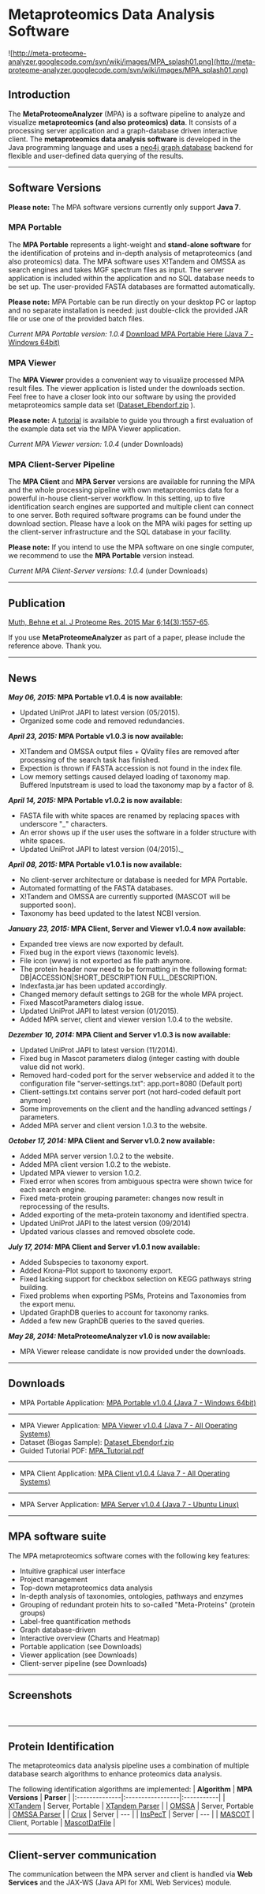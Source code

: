 # Metaproteomics Data Analysis Software #
![http://meta-proteome-analyzer.googlecode.com/svn/wiki/images/MPA_splash01.png](http://meta-proteome-analyzer.googlecode.com/svn/wiki/images/MPA_splash01.png)

## Introduction ##
The **MetaProteomeAnalyzer** (MPA) is a software pipeline to analyze and visualize **metaproteomics (and also proteomics) data**. It consists of a processing server application and a graph-database driven interactive client.
The **metaproteomics data analysis software** is developed in the Java programming language and uses a [neo4j graph database](http://www.neo4j.org) backend for flexible and user-defined data querying of the results.


---


## Software Versions ##
**Please note:** The MPA software versions currently only support **Java 7**.

### MPA Portable ###
The **MPA Portable** represents a light-weight and **stand-alone software** for the identification of proteins and in-depth analysis of metaproteomics (and also proteomics) data. The MPA software uses X!Tandem and OMSSA as search engines and takes MGF spectrum files as input. The server application is included within the application and no SQL database needs to be set up. The user-provided FASTA databases are formatted automatically.

**Please note:** MPA Portable can be run directly on your desktop PC or laptop and no separate installation is needed: just double-click the provided JAR file or use one of the provided batch files.

_Current MPA Portable version: 1.0.4_ [Download MPA Portable Here (Java 7 - Windows 64bit)](http://svn.mpi-magdeburg.mpg.de/MetaProteomeAnalyzer/Download/mpa-portable-1.0.4.zip)

### MPA Viewer ###
The **MPA Viewer** provides a convenient way to visualize processed MPA result files. The viewer application is listed under the downloads section. Feel free to have a closer look into our software by using the provided metaproteomics sample data set ([Dataset\_Ebendorf.zip](http://svn.mpi-magdeburg.mpg.de/MetaProteomeAnalyzer/Download/Dataset_Ebendorf.zip)
).

**Please note:** A [tutorial](http://svn.mpi-magdeburg.mpg.de/MetaProteomeAnalyzer/Download/MPA_Tutorial.pdf) is available to guide you through a first evaluation of the example data set via the MPA Viewer application.


_Current MPA Viewer version: 1.0.4_ (under Downloads)

### MPA Client-Server Pipeline ###
The **MPA Client** and **MPA Server** versions are available for running the MPA and the whole processing pipeline with own metaproteomics data for a powerful in-house client-server workflow. In this setting, up to five identification search engines are supported and multiple client can connect to one server.
Both required software programs can be found under the download section.
Please have a look on the MPA wiki pages for setting up the client-server infrastructure and the SQL database in your facility.

**Please note:** If you intend to use the MPA software on one single computer, we recommend to use the **MPA Portable** version instead.


_Current MPA Client-Server versions: 1.0.4_ (under Downloads)

---


## Publication ##
[Muth, Behne et al. J Proteome Res. 2015 Mar 6;14(3):1557-65](http://www.ncbi.nlm.nih.gov/pubmed/25660940).

If you use **MetaProteomeAnalyzer** as part of a paper, please include the reference above. Thank you.

---


## News ##
**_May 06, 2015:_ MPA Portable v1.0.4 is now available:**
  * Updated UniProt JAPI to latest version (05/2015).
  * Organized some code and removed redundancies.

**_April 23, 2015:_ MPA Portable v1.0.3 is now available:**
  * X!Tandem and OMSSA output files + QVality files are removed after processing of the search task has finished.
  * Expection is thrown if FASTA accession is not found in the index file.
  * Low memory settings caused delayed loading of taxonomy map. Buffered Inputstream is used to load the taxonomy map by a factor of 8.


**_April 14, 2015:_ MPA Portable v1.0.2 is now available:**
  * FASTA file with white spaces are renamed by replacing spaces with underscore "_" characters.
  * An error shows up if the user uses the software in a folder structure with white spaces.
  * Updated UniProt JAPI to latest version (04/2015)._


**_April 08, 2015:_ MPA Portable v1.0.1 is now available:**
  * No client-server architecture or database is needed for MPA Portable.
  * Automated formatting of the FASTA databases.
  * X!Tandem and OMSSA are currently supported (MASCOT will be supported soon).
  * Taxonomy has beed updated to the latest NCBI version.


**_January 23, 2015:_ MPA Client, Server and Viewer v1.0.4 now available:**
  * Expanded tree views are now exported by default.
  * Fixed bug in the export views (taxonomic levels).
  * File icon (www) is not exported as file path anymore.
  * The protein header now need to be formatting in the following format: DB|ACCESSION|SHORT\_DESCRIPTION FULL\_DESCRIPTION.
  * Indexfasta.jar has been updated accordingly.
  * Changed memory default settings to 2GB for the whole MPA project.
  * Fixed MascotParameters dialog issue.
  * Updated UniProt JAPI to latest version (01/2015).
  * Added MPA server, client and viewer version 1.0.4 to the website.


**_Dezember 10, 2014:_ MPA Client and Server v1.0.3 is now available:**
  * Updated UniProt JAPI to latest version (11/2014).
  * Fixed bug in Mascot parameters dialog (integer casting with double value did not work).
  * Removed hard-coded port for the server webservice and added it to the configuration file "server-settings.txt": app.port=8080 (Default port)
  * Client-settings.txt contains server port (not hard-coded default port anymore)
  * Some improvements on the client and the handling advanced settings / parameters.
  * Added MPA server and client version 1.0.3 to the website.


**_October 17, 2014:_ MPA Client and Server v1.0.2 now available:**
  * Added MPA server version 1.0.2 to the website.
  * Added MPA client version 1.0.2 to the webiste.
  * Updated MPA viewer to version 1.0.2.
  * Fixed error when scores from ambiguous spectra were shown twice for each search engine.
  * Fixed meta-protein grouping parameter: changes now result in reprocessing of the results.
  * Added exporting of the meta-protein taxonomy and identified spectra.
  * Updated UniProt JAPI to the latest version (09/2014)
  * Updated various classes and removed obsolete code.


**_July 17, 2014:_ MPA Client and Server v1.0.1 now available:**
  * Added Subspecies to taxonomy export.
  * Added Krona-Plot support to taxonomy export.
  * Fixed lacking support for checkbox selection on KEGG pathways string building.
  * Fixed problems when exporting PSMs, Proteins and Taxonomies from the export menu.
  * Updated GraphDB queries to account for taxonomy ranks.
  * Added a few new GraphDB queries to the saved queries.

**_May 28, 2014:_ MetaProteomeAnalyzer v1.0 is now available:**
  * MPA Viewer release candidate is now provided under the downloads.


---


## Downloads ##

  * MPA Portable Application: [MPA Portable v1.0.4 (Java 7 - Windows 64bit)](http://svn.mpi-magdeburg.mpg.de/MetaProteomeAnalyzer/Download/mpa-portable-1.0.4.zip)


---


  * MPA Viewer Application: [MPA Viewer v1.0.4 (Java 7 - All Operating Systems)](http://svn.mpi-magdeburg.mpg.de/MetaProteomeAnalyzer/Download/mpa-viewer-1.0.4.zip)
  * Dataset (Biogas Sample): [Dataset\_Ebendorf.zip](http://svn.mpi-magdeburg.mpg.de/MetaProteomeAnalyzer/Download/Dataset_Ebendorf.zip)
  * Guided Tutorial PDF: [MPA\_Tutorial.pdf](http://svn.mpi-magdeburg.mpg.de/MetaProteomeAnalyzer/Download/MPA_Tutorial.pdf)


---


  * MPA Client Application: [MPA Client v1.0.4 (Java 7 - All Operating Systems) ](http://svn.mpi-magdeburg.mpg.de/MetaProteomeAnalyzer/Download/mpa-client-1.0.4.zip)

---


  * MPA Server Application: [MPA Server v1.0.4 (Java 7 - Ubuntu Linux)](http://svn.mpi-magdeburg.mpg.de/MetaProteomeAnalyzer/Download/mpa-server-1.0.4.zip)


---


## MPA software suite ##
The MPA metaproteomics software comes with the following key features:

  * Intuitive graphical user interface
  * Project management
  * Top-down metaproteomics data analysis
  * In-depth analysis of taxonomies, ontologies, pathways and enzymes
  * Grouping of redundant protein hits to so-called "Meta-Proteins" (protein groups)
  * Label-free quantification methods
  * Graph database-driven
  * Interactive overview (Charts and Heatmap)
  * Portable application (see Downloads)
  * Viewer application (see Downloads)
  * Client-server pipeline (see Downloads)


---


## Screenshots ##

![![](http://meta-proteome-analyzer.googlecode.com/svn/wiki/images/MPA1_small.png)](http://meta-proteome-analyzer.googlecode.com/svn/wiki/images/MPA1.png)
![![](http://meta-proteome-analyzer.googlecode.com/svn/wiki/images/MPA2_small.png)](http://meta-proteome-analyzer.googlecode.com/svn/wiki/images/MPA2.png)


---


## Protein Identification ##
The metaproteomics data analysis pipeline uses a combination of multiple database search algorithms to enhance proteomics data analysis.

The following identification algorithms are implemented:
| **Algorithm** | **MPA Versions** | **Parser** |
|:--------------|:-----------------|:-----------|
| [X!Tandem](http://www.thegpm.org/tandem/) | Server, Portable  | [XTandem Parser](https://code.google.com/p/xtandem-parser/) |
| [OMSSA](http://pubchem.ncbi.nlm.nih.gov/omssa/) | Server, Portable | [OMSSA Parser](https://code.google.com/p/omssa-parser/) |
| [Crux](http://noble.gs.washington.edu/proj/crux/) | Server           | ---        |
| [InsPecT](http://proteomics.ucsd.edu/Software/Inspect.html) | Server           | ---        |
| [MASCOT](http://www.matrixscience.com/) | Client, Portable | [MascotDatFile](http://code.google.com/p/mascotdatfile/) |


---


## Client-server communication ##
The communication between the MPA server and client is handled via **Web Services** and the JAX-WS (Java API for XML Web Services) module.